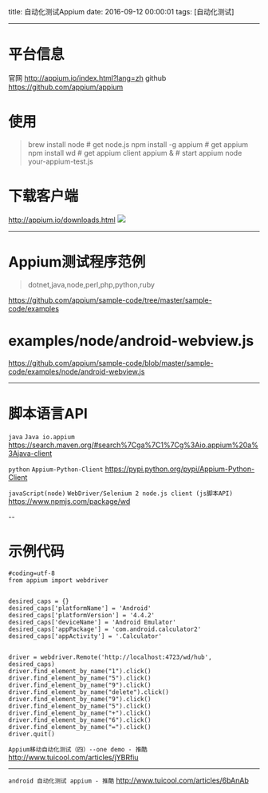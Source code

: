 title: 自动化测试Appium
date: 2016-09-12 00:00:01
tags: [自动化测试]


---

# 平台信息
官网  http://appium.io/index.html?lang=zh
github https://github.com/appium/appium



# 使用
> brew install node      # get node.js
> npm install -g appium  # get appium
> npm install wd         # get appium client
> appium &               # start appium
> node your-appium-test.js


# 下载客户端
http://appium.io/downloads.html
![]( http://7xnbs3.com1.z0.glb.clouddn.com/16-9-24/43180156.jpg)


 ---
# Appium测试程序范例
>dotnet,java,node,perl,php,python,ruby


https://github.com/appium/sample-code/tree/master/sample-code/examples


# examples/node/android-webview.js
https://github.com/appium/sample-code/blob/master/sample-code/examples/node/android-webview.js


---
# 脚本语言API
`java` `Java io.appium`
https://search.maven.org/#search%7Cga%7C1%7Cg%3Aio.appium%20a%3Ajava-client


`python` `Appium-Python-Client`
https://pypi.python.org/pypi/Appium-Python-Client


`javaScript(node)` `WebDriver/Selenium 2 node.js client (js脚本API)`
https://www.npmjs.com/package/wd


--
# 示例代码
```
#coding=utf-8
from appium import webdriver


desired_caps = {}
desired_caps['platformName'] = 'Android'
desired_caps['platformVersion'] = '4.4.2'
desired_caps['deviceName'] = 'Android Emulator'
desired_caps['appPackage'] = 'com.android.calculator2'
desired_caps['appActivity'] = '.Calculator'


driver = webdriver.Remote('http://localhost:4723/wd/hub', desired_caps)
driver.find_element_by_name("1").click()
driver.find_element_by_name("5").click()
driver.find_element_by_name("9").click()
driver.find_element_by_name("delete").click()
driver.find_element_by_name("9").click()
driver.find_element_by_name("5").click()
driver.find_element_by_name("+").click()
driver.find_element_by_name("6").click()
driver.find_element_by_name("=").click()
driver.quit()
```


` Appium移动自动化测试（四）--one demo - 推酷 `
http://www.tuicool.com/articles/jYBRfiu


---

` android 自动化测试 appium - 推酷 `
http://www.tuicool.com/articles/6bAnAb

